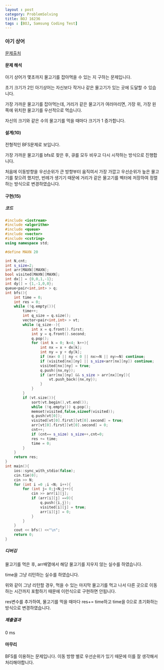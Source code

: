 ```yaml
---
layout : post
category: ProblemSolving
title: BOJ 16236
tags : [BOJ, Samsung Coding Test]
---
```

### 아기 상어

[문제출처](https://www.acmicpc.net/problem/16236)

#### 문제 해석
  
아기 상어가 몇초까지 물고기를 잡아먹을 수 있는 지 구하는 문제입니다.

초기 크기가 2인 아기상어는 자신보다 작거나 같은 물고기가 있는 곳에 도달할 수 있습니다.

가장 가까운 물고기를 잡아먹는데, 거리가 같은 물고기가 여러마리면, 가장 위, 가장 왼쪽에 위치한 물고기를 우선적으로 먹습니다.

자신의 크기와 같은 수의 물고기를 먹을 때마다 크기가 1 증가합니다.

#### 설계(10)

전형적인 BFS문제로 보입니다.

가장 가까운 물고기를 bfs로 찾은 후, 큐를 모두 비우고 다시 시작하는 방식으로 진행합니다.

처음에 이동방향을 우선순위가 큰 방향부터 움직여서 가장 가깝고 우선순위가 높은 물고기를 찾으려 했지만, 반례가 생기기 때문에 거리가 같은 물고기를 벡터에 저장하여 정렬하는 방식으로 변경하였습니다.

#### 구현(15)

##### 코드

```cpp
#include <iostream>
#include <algorithm>
#include <queue>
#include <vector>
#include <cstring>
using namespace std;

#define MAXN 20

int N,cnt;
int s_size=2;
int arr[MAXN][MAXN];
bool visited[MAXN][MAXN];
int dx[] = {0,0,1,-1};
int dy[] = {1,-1,0,0};
queue<pair<int,int> > q;
int bfs(){
    int time = 0;
    int res = 0;
    while (!q.empty()){
        time++;
        int q_size = q.size();
        vector<pair<int,int> > vt;
        while (q_size--){
            int x = q.front().first;
            int y = q.front().second;
            q.pop();
            for (int k = 0; k<4; k++){
                int nx = x + dx[k];
                int ny = y + dy[k];
                if (nx< 0 || ny < 0 || nx>=N || ny>=N) continue;
                if (visited[nx][ny] || s_size<arr[nx][ny]) continue;
                visited[nx][ny] = true;
                q.push({nx,ny});
                if (arr[nx][ny] && s_size > arr[nx][ny]){
                    vt.push_back({nx,ny});
                }
            }
        }
        if (vt.size()){
            sort(vt.begin(),vt.end());
            while (!q.empty()) q.pop();
            memset(visited,false,sizeof(visited));
            q.push(vt[0]);
            visited[vt[0].first][vt[0].second] = true;
            arr[vt[0].first][vt[0].second] = 0;
            cnt++;
            if (cnt== s_size) s_size++,cnt=0;
            res += time;
            time = 0;
        }
    }
    return res;
}
int main(){
    ios::sync_with_stdio(false);
    cin.tie(0);
    cin >> N;
    for (int i =0 ;i <N; i++){
        for (int j= 0;j<N;j++){
            cin >> arr[i][j];
            if (arr[i][j] ==9){
                q.push({i,j});
                visited[i][j] = true;
                arr[i][j] = 0;
            }
        }
    }
    cout << bfs() <<"\n";
    return 0;
}
```

##### 디버깅

물고기를 먹은 후, arr배열에서 해당 물고기를 지우지 않는 실수를 하였습니다.

time을 그냥 리턴하는 실수를 하였습니다.

위와 같이 그냥 리턴할 경우, 먹을 수 있는 마지막 물고기를 먹고 나서 다른 곳으로 이동하는 시간까지 포함하기 때문에 이런식으로 구현하면 안됩니다.

res변수를 추가하여, 물고기를 먹을 때마다 res+= time하고 time을 0으로 초기화하는 방식으로 변경하였습니다.

##### 제출결과

0 ms

#### 마무리

BFS를 이용하는 문제입니다.
이동 방향 별로 우선순위가 있기 때문에 이를 잘 생각해서 처리해야합니다.
